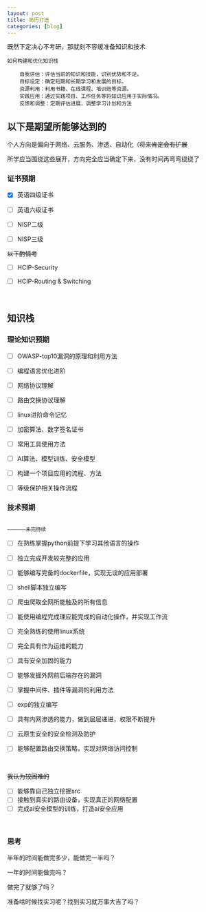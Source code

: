 ```yaml
---
layout: post
title: 简历打造
categories: [blog]
---
```



既然下定决心不考研，那就刻不容缓准备知识和技术

```
如何构建和优化知识栈

    自我评估：评估当前的知识和技能，识别优势和不足。
    目标设定：确定短期和长期学习和发展的目标。
    资源利用：利用书籍、在线课程、培训班等资源。
    实践应用：通过实践项目、工作任务等将知识应用于实际情况。
    反馈和调整：定期评估进展，调整学习计划和方法
```

## 以下是期望所能够达到的

个人方向是偏向于网络、云服务、渗透、自动化（~~将来肯定会有扩展~~

所学应当围绕这些展开，方向完全应当确定下来，没有时间再弯弯绕绕了

### 证书预期

- [x] 英语四级证书

- [ ] 英语六级证书

- [ ] NISP二级

- [ ] NISP三级

~~以下酌情考~~

- [ ] HCIP-Security

- [ ] HCIP-Routing & Switching

<br/>

## 知识栈

### 理论知识预期

- [ ] OWASP-top10漏洞的原理和利用方法

- [ ] 编程语言优化进阶

- [ ] 网络协议理解

- [ ] 路由交换协议理解

- [ ] linux进阶命令记忆

- [ ] 加密算法、数字签名证书

- [ ] 常用工具使用方法

- [ ] AI算法、模型训练、安全模型

- [ ] 构建一个项目应用的流程、方法

- [ ] 等级保护相关操作流程

### 技术预期

																					——————未完待续

- [ ] 在熟练掌握python前提下学习其他语言的操作

- [ ] 独立完成开发较完整的应用
- [ ] 能够编写完备的dockerfile，实现无误的应用部署
- [ ] shell脚本独立编写

- [ ] 爬虫爬取全网所能触及的所有信息
- [ ] 能使用编程完成理应能完成的自动化操作，并实现工作流

- [ ] 完全熟练的使用linux系统
- [ ] 完全具有作为运维的能力
- [ ] 具有安全加固的能力

- [ ] 能够发掘外网前后端存在的漏洞
- [ ] 掌握中间件、插件等漏洞的利用方法
- [ ] exp的独立编写
- [ ] 具有内网渗透的能力，做到层层递进，权限不断提升

- [ ] 云原生安全的安全检测及防护

- [ ] 能够配置路由交换策略，实现对网络访问控制

<br/>

~~我认为较困难的~~

- [ ] 能够靠自己独立挖掘src
- [ ] 接触到真实的路由设备，实现真正的网络配置
- [ ] 完成ai安全模型的训练，打造ai安全应用

<br/>

### 思考

半年的时间能做完多少，能做完一半吗？

一年的时间能做完吗？

做完了就够了吗？

准备啥时候找实习呢？找到实习就万事大吉了吗？
